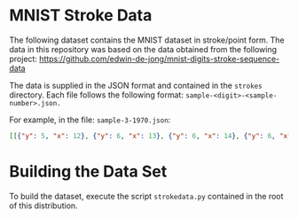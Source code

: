 # MNIST Stroke Data

The following dataset contains the MNIST dataset in stroke/point form. The data in this repository was based on the data obtained from the following project: https://github.com/edwin-de-jong/mnist-digits-stroke-sequence-data

The data is supplied in the JSON format and contained in the `strokes` directory. Each file follows the following format: `sample-<digit>-<sample-number>.json.`

For example, in the file: `sample-3-1970.json`:

```json
[[{"y": 5, "x": 12}, {"y": 6, "x": 13}, {"y": 6, "x": 14}, {"y": 6, "x": 15}, {"y": 6, "x": 16}, {"y": 7, "x": 17}, {"y": 8, "x": 17}, {"y": 9, "x": 16}, {"y": 10, "x": 16}, {"y": 11, "x": 16}, {"y": 12, "x": 16}, {"y": 12, "x": 15}, {"y": 12, "x": 14}, {"y": 12, "x": 13}, {"y": 13, "x": 12}, {"y": 13, "x": 12}], [{"y": 13, "x": 17}, {"y": 13, "x": 18}, {"y": 13, "x": 19}, {"y": 14, "x": 19}, {"y": 15, "x": 19}, {"y": 16, "x": 19}, {"y": 17, "x": 19}, {"y": 18, "x": 19}, {"y": 19, "x": 18}, {"y": 20, "x": 17}, {"y": 21, "x": 16}, {"y": 22, "x": 15}, {"y": 22, "x": 14}, {"y": 22, "x": 13}, {"y": 22, "x": 12}, {"y": 22, "x": 11}, {"y": 22, "x": 10}, {"y": 22, "x": 9}, {"y": 22, "x": 8}, {"y": 22, "x": 7}, {"y": 22, "x": 7}]]
```

# Building the Data Set

To build the dataset, execute the script `strokedata.py` contained in the root of this distribution. 
